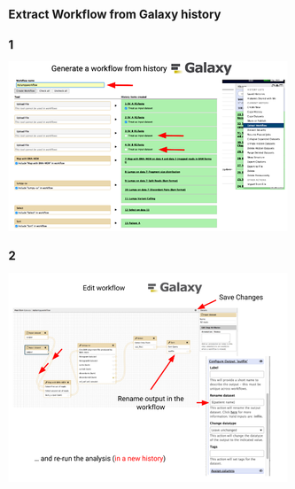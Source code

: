 ## Extract Workflow from Galaxy history

## 1
![](images/extract_workflow.png)

## 2
![](images/edit_workflow.png)